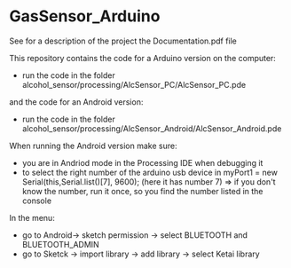 # GasSensor_Arduino

See for a description of the project the Documentation.pdf file

This repository contains the code for a Arduino version on the computer:
 - run the code in the folder alcohol_sensor/processing/AlcSensor_PC/AlcSensor_PC.pde
 
 and the code for an Android version:
 
 - run the code in the folder alcohol_sensor/processing/AlcSensor_Android/AlcSensor_Android.pde
 
 When running the Android version make sure:
 
 - you are in Andriod mode in the Processing IDE when debugging it
- to select the right number of the arduino usb device in myPort1 = new Serial(this,Serial.list()[7], 9600); (here it has number 7)
  => if you don't know the number, run it once, so you find the number listed in the console 
  
In the menu: 
- go to Android-> sketch permission -> select BLUETOOTH and BLUETOOTH_ADMIN 
- go to Sketck -> import library -> add library -> select Ketai library
